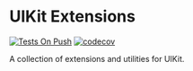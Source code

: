# UIKit Extensions

[![Tests On Push](https://github.com/dsk1306/uikitExtensions/actions/workflows/tests-on-push.yml/badge.svg?branch=dev&event=push)](https://github.com/dsk1306/uikitExtensions/actions/workflows/tests-on-push.yml)
[![codecov](https://codecov.io/gh/dsk1306/uikitExtensions/branch/dev/graph/badge.svg?token=wOhlhFywjH)](https://codecov.io/gh/dsk1306/uikitExtensions)

A collection of extensions and utilities for UIKit.
